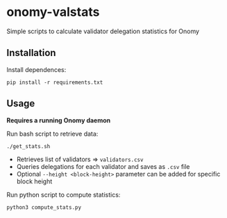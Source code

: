 # onomy-valstats
Simple scripts to calculate validator delegation statistics for Onomy

## Installation

Install dependences:

`pip install -r requirements.txt`

## Usage

**Requires a running Onomy daemon**

Run bash script to retrieve data:

`./get_stats.sh`

* Retrieves list of validators => `validators.csv`
* Queries delegations for each validator and saves as `.csv` file
* Optional `--height <block-height>` parameter can be added for specific block height

Run python script to compute statistics:

`python3 compute_stats.py`

